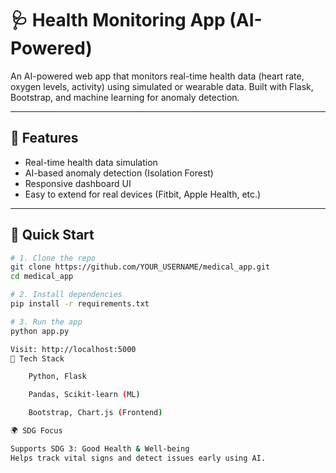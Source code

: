 # 🩺 Health Monitoring App (AI-Powered)

An AI-powered web app that monitors real-time health data (heart rate, oxygen levels, activity) using simulated or wearable data. Built with Flask, Bootstrap, and machine learning for anomaly detection.

---

## 🔧 Features

- Real-time health data simulation
- AI-based anomaly detection (Isolation Forest)
- Responsive dashboard UI
- Easy to extend for real devices (Fitbit, Apple Health, etc.)

---

## 🚀 Quick Start

```bash
# 1. Clone the repo
git clone https://github.com/YOUR_USERNAME/medical_app.git
cd medical_app

# 2. Install dependencies
pip install -r requirements.txt

# 3. Run the app
python app.py

Visit: http://localhost:5000
🧠 Tech Stack

    Python, Flask

    Pandas, Scikit-learn (ML)

    Bootstrap, Chart.js (Frontend)

🌍 SDG Focus

Supports SDG 3: Good Health & Well-being
Helps track vital signs and detect issues early using AI.
